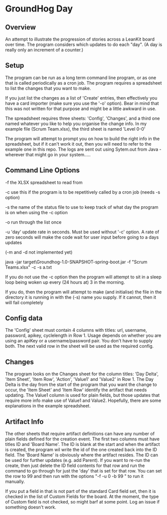 GroundHog Day
=============

## Overview
An attempt to illustrate the progression of stories across a LeanKit board over time. The program considers which updates to do each "day". (A day is really only an increment of a counter.)

## Setup

The program can be run as a long term command line program, or as one that is called periodically as a cron job. The program requires a spreadsheet to list the changes that you want to make.

If you just list the changes as a list of 'Create' entries, then effectively you have a card importer (make sure you use the '-o' option). Bear in mind that this was not written for that purpose and might be a little awkward in use.

The spreadsheet requires three sheets: 'Config', 'Changes', and a third one named whatever you like to help you organise the change info. In my example file (Scrum Team.xlsx), the third sheet is named 'Level 0-0'

The program will attempt to prompt you on how to build the right info in the spreadsheet, but if it can't work it out, then you will need to refer to the example one in this repo. The logs are sent out using Sytem.out from Java - wherever that might go in your system.....

## Command Line Options

-f      the XLSX spreadsheet to read from

-c      use this if the program is to be repetitively called by a cron job (needs -s option)

-s      the name of the status file to use to keep track of what day the program is on when using the -c option

-o      run through the list once

-u      'day' update rate in seconds. Must be used without '-c' option. A rate of zero seconds will make the code wait for user input before going to a days updates

(-m and -d not implemented yet)

java -jar target\Groundhog-1.0-SNAPSHOT-spring-boot.jar -f "Scrum Teams.xlsx" -c -s a.txt

If you do not use the -c option then the program will attempt to sit in a sleep loop being woken up every (24 hours at) 3 in the morning.

If you do, then the program will attempt to make (and initialise) the file in the directory it is running in with the (-s) name you supply. If it cannot, then it will fail completely

## Config data

The 'Config' sheet must contain  4 columns with titles: url, username, password, apikey, cyclelength in Row 1. Usage depends on whether you are using an apiKey or a username/password pair. You don't have to supply both. The next valid row in the sheet will be used as the required config.

## Changes

The program looks on the Changes sheet for the column titles: 'Day Delta', 'Item Sheet', 'Item Row', 'Action', 'Value1' and 'Value2' in Row 1.
The Day Delta is the day from the start of the program that you want the change to occur, the 'Item Sheet' and 'Item Row' identify the artifact that needs updating. The Value1 column is used for plain fields, but those updates that require more info make use of Value1 and Value2. Hopefully, there are some explanations in the example spreadsheet.

## Artifact Info

The other sheets that require artifact definitions can have any number of plain fields defined for the creation event. The first two columns must have titles ID and 'Board Name'. The ID is blank at the start and when the artifact is created, the program wil write the id of the one created back into the ID field. The 'Board Name' is obviously where the artifact resides. The ID can be used for further updates (e.g. add Parent). If you want to re-run the create, then just delete the ID field contents for that row and run the command to go through for just the 'day' that is set for that row. You can set the row to 99 and then run with the options "-f <filename> -u 0 -b 99 " to run it manually.

If you put a field in that is not part of the standard Card field set, then it is checked in the list of Custom Fields for the board. At the moment, the type of Custom field is not checked, so might barf at some point. Log an issue if something doesn't work.


